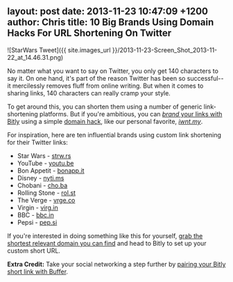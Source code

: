 layout: post
date: 2013-11-23 10:47:09 +1200
author: Chris
title: 10 Big Brands Using Domain Hacks For URL Shortening On Twitter
----

![StarWars Tweet]({{ site.images_url }}/2013-11-23-Screen_Shot_2013-11-22_at_14.46.31.png)

<!-- excerpt -->

No matter what you want to say on Twitter, you only get 140 characters to say it. On one hand, it's part of the reason Twitter has been so successful--it mercilessly removes fluff from online writing. But when it comes to sharing links, 140 characters can really cramp your style. 

To get around this, you can shorten them using a number of generic link-shortening platforms. But if you're ambitious, you can [*brand* your links with Bitly](https://iwantmyname.com/blog/2013/10/the-tools-we-use-bitly-for-link-shortening.html) using a simple [domain hack](https://iwantmyname.com/blog/2013/10/what-is-a-domain-hack-and-how-can-i-make-one.html), like our personal favorite, [*iwnt.my*](http://iwnt.my).

For inspiration, here are ten influential brands using custom link shortening for their Twitter links:

<!-- /excerpt -->

+ Star Wars - [strw.rs](http://archived.link/http://strw.rs)
+ YouTube - [youtu.be](http://youtu.be)
+ Bon Appetit - [bonapp.it](http://bonapp.it)
+ Disney - [nyti.ms](http://di.sn)
+ Chobani - [cho.ba](http://cho.ba)
+ Rolling Stone - [rol.st](http://rol.st)
+ The Verge - [vrge.co](http://vrge.co)
+ Virgin - [virg.in](http://virg.in)
+ BBC - [bbc.in](http://bbc.in)
+ Pepsi - [pep.si](http://pep.si)

If you're interested in doing something like this for yourself, [grab the shortest relevant domain you can find](https://iwantmyname.com/services/url-shortener/bit.ly-pro-custom-domain-short-url-forwarding-service) and head to Bitly to set up your custom short URL.

**Extra Credit:** Take your social networking a step further by [pairing your Bitly short link with Buffer](https://iwantmyname.com/blog/2013/11/three-steps-to-get-the-most-from-your-custom-short-url-using-bitly-and-buffer.html).
